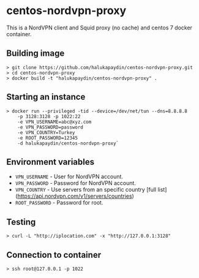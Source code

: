 # centos-nordvpn-proxy
This is a NordVPN client and Squid proxy (no cache) and centos 7 docker container.

## Building image
```
> git clone https://github.com/halukapaydin/centos-nordvpn-proxy.git
> cd centos-nordvpn-proxy
> docker build -t "halukapaydin/centos-nordvpn-proxy" .
```
## Starting an instance
```
> docker run --privileged -tid --device=/dev/net/tun --dns=8.8.8.8 
    -p 3128:3128 -p 1022:22 
    -e VPN_USERNAME=abc@xyz.com 
    -e VPN_PASSWORD=password 
    -e VPN_COUNTRY=Turkey 
    -e ROOT_PASSWORD=12345 
    -d halukapaydin/centos-nordvpn-proxy`
```
## Environment variables
  * `VPN_USERNAME`     - User for NordVPN account.
  * `VPN_PASSWORD`     - Password for NordVPN account.
  * `VPN_COUNTRY`     - Use servers from an specific country [full list] (https://api.nordvpn.com/v1/servers/countries)
  * `ROOT_PASSWORD`     - Password for root.  

## Testing
```
> curl -L "http://iplocation.com" -x "http://127.0.0.1:3128"
```

## Connection to container
```
> ssh root@127.0.0.1 -p 1022
```


